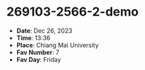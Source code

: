 # 269103-2566-2-demo

- **Date**: Dec 26, 2023
- **Time**: 13:36
- **Place**: Chiang Mai University
- **Fav Number**: 7
- **Fav Day**: Friday